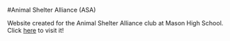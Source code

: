 #Animal Shelter Alliance (ASA)

Website created for the Animal Shelter Alliance club at Mason High School. Click <a href="https://lw-lindaywang.github.io/">here</a> to visit it!
